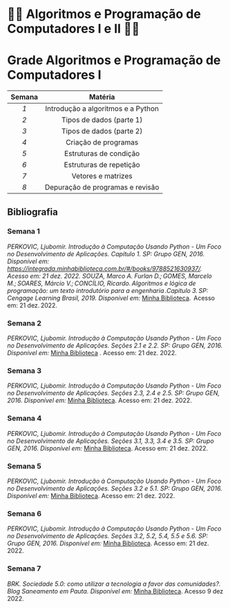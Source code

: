 # 👨‍💻 Algoritmos e Programação de Computadores I e II 👩‍💻

# Grade Algoritmos e Programação de Computadores I

| **Semana** 	|             **Matéria**            	|
|:----------:	|:----------------------------------:	|
|     _1_    	| Introdução a algoritmos e a Python 	|
|     _2_    	|      Tipos de dados (parte 1)      	|
|     _3_    	|      Tipos de dados (parte 2)      	|
|     _4_    	|        Criação de programas        	|
|     _5_    	|       Estruturas de condição       	|
|     _6_    	|       Estruturas de repetição      	|
|     _7_    	|         Vetores e matrizes         	|
|     _8_    	|  Depuração de programas e revisão  	|

## Bibliografia 
### Semana 1
_PERKOVIC, Ljubomir. Introdução à Computação Usando Python - Um Foco no Desenvolvimento de Aplicações. Capítulo 1. SP: Grupo GEN, 2016.
Disponível em: https://integrada.minhabiblioteca.com.br/#/books/9788521630937/. Acesso em: 21 dez. 2022. 
SOUZA, Marco A. Furlan D.; GOMES, Marcelo M.; SOARES, Márcio V.; CONCÍLIO, Ricardo. Algoritmos e lógica de programação: um texto introdutório para a engenharia .Capitulo 3. SP: Cengage Learning Brasil, 2019.
Disponível em:_ [Minha Biblioteca](https://integrada.minhabiblioteca.com.br/#/books/9788522128150/).  Acesso em: 21 dez. 2022. 
### Semana 2
_PERKOVIC, Ljubomir. Introdução à Computação Usando Python - Um Foco no Desenvolvimento de Aplicações. Seções 2.1 e 2.2. SP: Grupo GEN, 2016.
Disponível em:_ [Minha Biblioteca](https://integrada.minhabiblioteca.com.br/#/books/9788521630937/) . Acesso em: 21 dez. 2022. 
### Semana 3
_PERKOVIC, Ljubomir. Introdução à Computação Usando Python - Um Foco no Desenvolvimento de Aplicações. Seções 2.3, 2.4 e 2.5. SP: Grupo GEN, 2016. 
Disponível em:_ [Minha Biblioteca](https://integrada.minhabiblioteca.com.br/#/books/9788521630937/). Acesso em: 21 dez. 2022.
### Semana 4
_PERKOVIC, Ljubomir. Introdução à Computação Usando Python - Um Foco no Desenvolvimento de Aplicações. Seções 3.1, 3.3, 3.4 e 3.5. SP: Grupo GEN, 2016.
Disponível em:_ [Minha Biblioteca](https://integrada.minhabiblioteca.com.br/#/books/9788521630937/). Acesso em: 21 dez. 2022.
### Semana 5
_PERKOVIC, Ljubomir. Introdução à Computação Usando Python - Um Foco no Desenvolvimento de Aplicações. Seções 3.2 e 5.1. SP: Grupo GEN, 2016.
Disponível em:_ [Minha Biblioteca](https://integrada.minhabiblioteca.com.br/#/books/9788521630937/). Acesso em: 21 dez. 2022. 
### Semana 6
_PERKOVIC, Ljubomir. Introdução à Computação Usando Python - Um Foco no Desenvolvimento de Aplicações. Seções 3.2, 5.2, 5.4, 5.5 e 5.6. SP: Grupo GEN, 2016.
Disponível em:_ [Minha Biblioteca](https://integrada.minhabiblioteca.com.br/#/books/9788521630937/). Acesso em: 21 dez. 2022. 
### Semana 7
_BRK. Sociedade 5.0: como utilizar a tecnologia a favor das comunidades?. Blog Saneamento em Pauta.
Disponível em:_ [Minha Biblioteca](https://blog.brkambiental.com.br/sociedade-5-0/). Acesso 9 dez 2022. 
